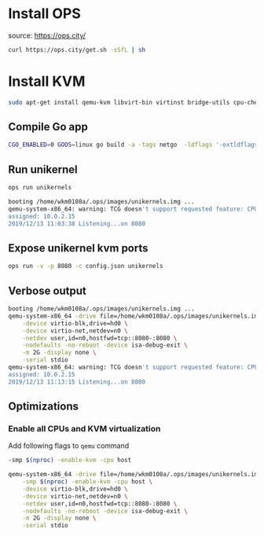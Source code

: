 # Install OPS

source: https://ops.city/

```bash
curl https://ops.city/get.sh -sSfL | sh
```

# Install KVM

```bash
sudo apt-get install qemu-kvm libvirt-bin virtinst bridge-utils cpu-checker
```

## Compile Go app

```bash
CGO_ENABLED=0 GOOS=linux go build -a -tags netgo  -ldflags '-extldflags "-static"'
```

## Run unikernel
```bash
ops run unikernels
```

```bash
booting /home/wkm0108a/.ops/images/unikernels.img ...
qemu-system-x86_64: warning: TCG doesn't support requested feature: CPUID.01H:ECX.vmx [bit 5]
assigned: 10.0.2.15
2019/12/13 11:03:38 Listening...on 8080
```

## Expose unikernel kvm ports

```bash
ops run -v -p 8080 -c config.json unikernels
```

## Verbose output

```bash
booting /home/wkm0108a/.ops/images/unikernels.img ...
qemu-system-x86_64 -drive file=/home/wkm0108a/.ops/images/unikernels.img,format=raw,if=none,id=hd0 \
	-device virtio-blk,drive=hd0 \
	-device virtio-net,netdev=n0 \
	-netdev user,id=n0,hostfwd=tcp::8080-:8080 \
	-nodefaults -no-reboot -device isa-debug-exit \
	-m 2G -display none \
	-serial stdio
qemu-system-x86_64: warning: TCG doesn't support requested feature: CPUID.01H:ECX.vmx [bit 5]
assigned: 10.0.2.15
2019/12/13 11:13:15 Listening...on 8080
```

## Optimizations

### Enable all CPUs and KVM virtualization

Add following flags to `qemu` command

```bash
-smp $(nproc) -enable-kvm -cpu host
```

```bash
qemu-system-x86_64 -drive file=/home/wkm0108a/.ops/images/unikernels.img,format=raw,if=none,id=hd0 \
	-smp $(nproc) -enable-kvm -cpu host \
	-device virtio-blk,drive=hd0 \
	-device virtio-net,netdev=n0 \
	-netdev user,id=n0,hostfwd=tcp::8080-:8080 \
	-nodefaults -no-reboot -device isa-debug-exit \
	-m 2G -display none \
	-serial stdio
```